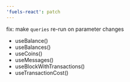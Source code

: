 ```yaml
---
'fuels-react': patch
---
```


fix: make `queries` re-run on parameter changes

- useBalance()
- useBalances()
- useCoins()
- useMessages()
- useBlockWithTransactions()
- useTransactionCost()
